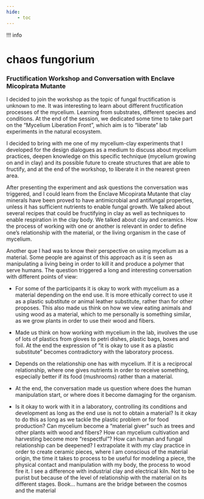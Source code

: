 ```yaml
---
hide:
    - toc
---
```

!!! info

# chaos fungorium

### Fructification Workshop and Conversation with Enclave Micopirata Mutante

I decided to join the workshop as the topic of fungal fructification is unknown to me. It was interesting to learn about different fructification processes of the mycelium. Learning from substrates, different species and conditions. At the end of the session, we dedicated some time to take part on the “Mycelium Liberation Front”, which aim is to “liberate” lab experiments in the natural ecosystem. 

I decided to bring with me one of my mycelium-clay experiments that I developed for the design dialogues as a medium to discuss about mycelium practices, deepen knowledge on this specific technique (mycelium growing on and in clay) and its possible future to create structures that are able to fructify, and at the end of the workshop, to liberate it in the nearest green area. 

After presenting the experiment and ask questions the conversation was triggered, and I could learn from the Enclave Micopirata Mutante that clay minerals have been proved to have antimicrobial and antifungal properties, unless it has sufficient nutrients to enable fungal growth. We talked about several recipes that could be fructifying in clay as well as techniques to enable respiration in the clay body. 
We talked about clay and ceramics. How the process of working with one or another is relevant in order to define one’s relationship with the material, or the living organism in the case of mycelium.

Another que I had was to know their perspective on using mycelium as a material. Some people are against of this approach as it is seen as manipulating a living being in order to kill it and produce a polymer that serve humans. The question triggered a long and interesting conversation with different points of view:

-	For some of the participants it is okay to work with mycelium as a material depending on the end use. It is more ethically correct to use it as a plastic substitute or animal leather substitute, rather than for other proposes. This also made us think on how we view eating animals and using wood as a material, which to me personally is something similar, as we grow plants in order to use their wood and fibers.

-	Made us think on how working with mycelium in the lab, involves the use of lots of plastics from gloves to petri dishes, plastic bags, boxes and foil. At the end the expression of “it is okay to use it as a plastic substitute” becomes contradictory with the laboratory process.

-	Depends on the relationship one has with mycelium. If it is a reciprocal relationship, where one gives nutrients in order to receive something, especially better if its food (mushrooms) rather than a material. 

-	At the end, the conversation made us question where does the human manipulation start, or where does it become damaging for the organism.

-	Is it okay to work with it in a laboratory, controlling its conditions and development as long as the end use is not to obtain a material? Is it okay to do this as long as we tackle the plastic problem or for food production? Can mycelium become a “material giver” such as trees and other plants with wood and fibers? How can mycelium cultivation and harvesting become more “respectful”? How can human and fungal relationship can be deepened? 
I extrapolate it with my clay practice in order to create ceramic pieces, where I am conscious of the material origin, the time it takes to process to be useful for modeling a piece, the physical contact and manipulation with my body, the process to wood fire it. I see a difference with industrial clay and electrical kiln. Not to be purist but because of the level of relationship with the material on its different stages. 
Book… humans are the bridge between the cosmos and the material














